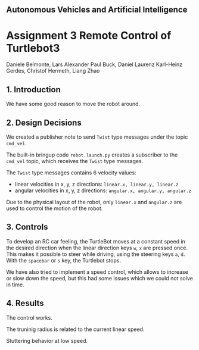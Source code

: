 ## Autonomous Vehicles and Artificial Intelligence
# Assignment 3 Remote Control of Turtlebot3
Daniele Belmonte, Lars Alexander Paul Buck, Daniel Laurenz
Karl-Heinz Gerdes, Christof Hermeth, Liang Zhao

## 1. Introduction
We have some good reason to move the robot around.

## 2. Design Decisions
We created a publisher note to send `Twist` type messages under the topic `cmd_vel`. 

The built-in bringup code `robot.launch.py` creates a subscriber to the `cmd_vel` topic, which receives the `Twist` type messages.

The `Twist` type messages contains 6 velocity values:
- linear velocities in x, y, z directions: `linear.x, linear.y, linear.z`
- angular velocities in x, y, z directions: `angular.x, angular.y, angular.z`

Due to the physical layout of the robot, only `linear.x` and `angular.z` are used to control the motion of the robot.

## 3. Controls
To develop an RC car feeling, the TurtleBot moves at a constant speed in the desired direction when the linear direction keys `w`, `x` are pressed once. This makes it possible to steer while driving, using the steering keys `a`, `d`. With the `spacebar` or `s`  key, the Turtlebot stops.

We have also tried to implement a speed control, which allows to increase or slow down the speed, but this had some issues which we could not solve in time.

## 4. Results
The control works.

The truninig radius is related to the current linear speed. 

Stuttering behavior at low speed.

